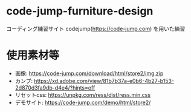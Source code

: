 # code-jump-furniture-design
コーディング練習サイト codejump(https://code-jump.com) を用いた練習

# 使用素材等
* 画像: https://code-jump.com/download/html/store2/img.zip
* カンプ: https://xd.adobe.com/view/81b7b37a-e0b6-4b27-b153-2d870d3fa9db-d4e4/?hints=off
* リセットcss: https://unpkg.com/ress/dist/ress.min.css
* デモサイト: https://code-jump.com/demo/html/store2/
  
